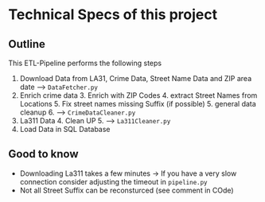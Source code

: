 # Technical Specs of this project
## Outline
This ETL-Pipeline performs the following steps
1. Download Data from LA31, Crime Data, Street Name Data and ZIP area date --> `DataFetcher.py`
2. Enrich crime data 
   3. Enrich with ZIP Codes
   4. extract Street Names from Locations 
   5. Fix street names missing Suffix (if possible)
   5. general data cleanup 
   6. --> `CrimeDataCleaner.py`
3. La311 Data
   4. Clean UP
   5. --> `La311Cleaner.py`
4. Load Data in SQL Database

## Good to know
* Downloading La311 takes a few minutes -> If you have a very slow connection consider adjusting the timeout in `pipeline.py`
* Not all Street Suffix can be reconsturced (see comment in COde)